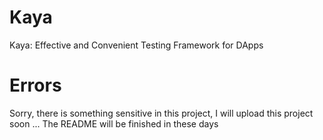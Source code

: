 # Kaya
Kaya: Effective and Convenient Testing Framework for DApps

# Errors

Sorry, there is something sensitive in this project, I will upload this project soon ...
The README will be finished in these days